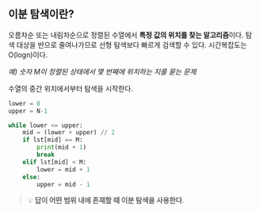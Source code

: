 ## **이분 탐색이란?**

오름차순 또는 내림차순으로 정렬된 수열에서 **특정 값의 위치를 찾는 알고리즘**이다. 탐색 대상을 반으로 줄여나가므로 선형 탐색보다 빠르게 검색할 수 있다.  시간복잡도는 O(logn)이다.

*예) 숫자 M이 정렬된 상태에서 몇 번째에 위치하는 지를 묻는 문제*

수열의 중간 위치에서부터 탐색을 시작한다.

```python
lower = 0
upper = N-1

while lower <= upper:
    mid = (lower + upper) // 2
    if lst[mid] == M:
        print(mid + 1)
        break
    elif lst[mid] < M:
        lower = mid + 1
    else:
        upper = mid - 1
```

> 💡 **답이 어떤 범위 내에 존재할 때 이분 탐색을 사용한다**.
